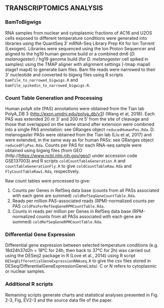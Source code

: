 ## TRANSCRIPTOMICS ANALYSIS
### BamToBigwigs
RNA samples from nuclear and cytoplasmic fractions of AC16 and U2OS cells exposed to different temperature conditions were generated into libraries using the QuantSeq 3’ mRNA-Seq Library Prep Kit for Ion Torrent (Lexogen). Libraries were sequenced using the Ion Proton Sequencer and aligned to the hg19 human genome build or a combined dm6 (*D. melanogaster*) / hg19 genome build (for *D. melanogaster* cell spiked in samples) using the TMAP aligner with alignment settings (-tmap mapall stage1 map4) to generate bam files. Bam file reads were narrowed to their 3' nucleotide and converted to bigwig files using R scripts `bamfile_to_narrowed_bigwigs.R` and `bamfile_spikedin_to_narrowed_bigwigs.R`.

### Count Table Generation and Processing
Human polyA site (PAS) annotations were obtained from the Tian lab PolyA_DB 3 (http://exon.umdnj.edu/polya_db/v3) (Wang et al, 2018). Each PAS was extended 20 nt 3’ and 200 nt 5’ from the site of cleavage and those that overlapped on the same strand after extension were combined into a single PAS annotation: see GRanges object `reducedHumanPas.Rda`. 
D. melanogaster PASs were obtained from the Tian lab (Liu et al, 2017) and were extended, in the same way as for human PASs: see GRanges object `reducedFlyPas.Rda`.
Counts per PAS for each RNA-seq sample were obtained using bigwig files (from GEO (http://https://www.ncbi.nlm.nih.gov/geo/) under accession code GSE137003) and R scripts `coldCountTableGeneration.R` and `countTableGenerationFly.R` to give `coldCountTableRaw.Rda` and `FlyCountTableRaw1.Rda`, respectively.

Raw count tables were processed to give:
1) Counts per Genes in RefSeq data base (counts from all PASs associated with each gene are summed) `coldRefSeqGeneCountTable.Rda`.
2) Reads per million PAS-associated reads (RPM)-normalized counts per PAS `coldPasForRefSeqGeneRPMCountTable.Rda`.
3) Counts in reads per million per Genes in RefSeq data base (RPM-normalized counts from all PASs associated with each gene are summed) `coldRefSeqGeneRPMCountTable.Rda`.

### Differential Gene Expression
Differential gene expression between selected temperature conditions (e.g. 18d24h37d2h = 18°C for 24h, then back to 37°C for 2h) was carried out using the DESeq2 package in R (Love et al., 2014) using R script `DESeqDifferentialGeneExpressionRNAseq.R` to give the csv files stored in DESeq/DifferentialGeneExpressionGeneLists/. C or N refers to cytoplasmic or nuclear samples.

### Additional R scripts
Remaining scripts generate charts and statistical analyses presented in Fig. 2-3, Fig. EV2-3 and the source data file of the paper. 

